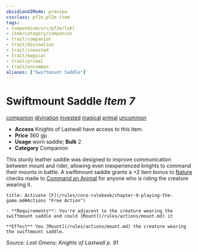 ```yaml
---
obsidianUIMode: preview
cssclass: pf2e,pf2e-item
tags:
- compendium/src/pf2e/lokl
- item/category/companion
- trait/companion
- trait/divination
- trait/invested
- trait/magical
- trait/primal
- trait/uncommon
aliases: ["Swiftmount Saddle"]
---
```

# Swiftmount Saddle *Item 7*  
[companion](/rules/traits/companion.md)  [divination](/rules/traits/divination.md)  [invested](/rules/traits/invested.md)  [magical](/rules/traits/magical.md)  [primal](/rules/traits/primal.md)  [uncommon](/rules/traits/uncommon.md)  

- **Access** Knights of Lastwall have access to this item.
- **Price** 360 gp
- **Usage** worn saddle; **Bulk** 2
- **Category** Companion

This sturdy leather saddle was designed to improve communication between mount and rider, allowing even inexperienced knights to command their mounts in battle. A swiftmount saddle grants a +2 item bonus to [Nature](/compendium/skills.md#Nature) checks made to [Command an Animal](/rules/actions/command-an-animal.md) for anyone who is riding the creature wearing it.

```ad-embed-ability
title: Activate [F](/rules/core-rulebook/chapter-9-playing-the-game.md#Actions "Free Action")

- **Requirements**: You're adjacent to the creature wearing the swiftmount saddle and could [Mount](/rules/actions/mount.md) it

**Effect** You [Mount](/rules/actions/mount.md) the creature wearing the swiftmount saddle.
```

*Source: Lost Omens: Knights of Lastwall p. 91*